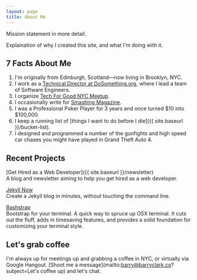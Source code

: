 ```yaml
---
layout: page
title: About Me
---
```


Mission statement in more detail.

Explaination of why I created this site, and what I'm doing with it. 

## 7 Facts About Me

1. I'm originally from Edinburgh, Scotland—now living in Brooklyn, NYC.
2. I work as a [Technical Director at DoSomething.org](https://www.linkedin.com/in/bazclark), where I lead a team of Software Engineers.
3. I organize [Tech For Good NYC Meetup](http://www.meetup.com/Tech-For-Good-NYC/).
4. I occasionally write for [Smashing Magazine](http://www.smashingmagazine.com).
5. I was a Professional Poker Player for 3 years and once turned $10 into $100,000.
6. I keep a running list of [things I want to do before I die]({{ site.baseurl }}/bucket-list).
7. I designed and programmed a number of the gunfights and high speed car chases you might have played in Grand Theft Auto 4.

## Recent Projects

[Get Hired as a Web Developer]({{ site.baseurl }}/newsletter)  
A blog and newsletter aiming to help you get hired as a web developer.

[Jekyll Now](http://github.com/barryclark/jekyll-now)  
Create a Jekyll blog in minutes, without touching the command line.

[Bashstrap](http://github.com/barryclark/bashstrap)  
Bootstrap for your terminal. A quick way to spruce up OSX terminal. It cuts out the fluff, adds in timesaving features, and provides a solid foundation for customizing your terminal style. 

## Let's grab coffee

I'm always up for meetings up and grabbing a coffee in NYC, or virtually via Google Hangout. [Shoot me a message](mailto:barry@barryclark.co?subject=Let's coffee up) and let's chat.